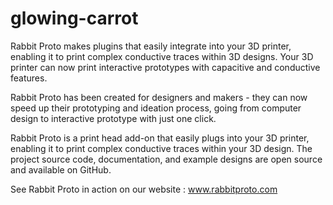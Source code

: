 glowing-carrot
==============

Rabbit Proto makes plugins that easily integrate into your 3D printer, enabling it to print complex conductive traces within 3D designs.  Your 3D printer can now print interactive prototypes with capacitive and conductive features.

Rabbit Proto has been created for designers and makers - they can now speed up their prototyping and ideation process, going from computer design to interactive prototype with just one click.

Rabbit Proto is a print head add-on that easily plugs into your 3D printer, enabling it to print complex conductive traces within your 3D design. The project source code, documentation, and example designs are open source and available on GitHub. 

See Rabbit Proto in action on our website : www.rabbitproto.com
